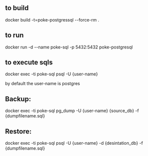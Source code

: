 ## to build

docker build -t=poke-postgressql --force-rm .

## to run

docker run -d --name poke-sql -p 5432:5432 poke-postgresql

## to execute sqls

docker exec -ti poke-sql psql -U {user-name}

by default the user-name is postgres

## Backup:

docker exec -ti poke-sql pg_dump -U {user-name} {source_db} -f {dumpfilename.sql}

## Restore:

docker exec -ti poke-sql psql -U {user-name} -d {desintation_db} -f {dumpfilename.sql}
